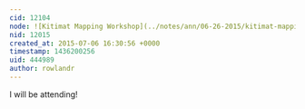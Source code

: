 ```yaml
---
cid: 12104
node: ![Kitimat Mapping Workshop](../notes/ann/06-26-2015/kitimat-mapping-workshop)
nid: 12015
created_at: 2015-07-06 16:30:56 +0000
timestamp: 1436200256
uid: 444989
author: rowlandr
---
```


I will be attending!